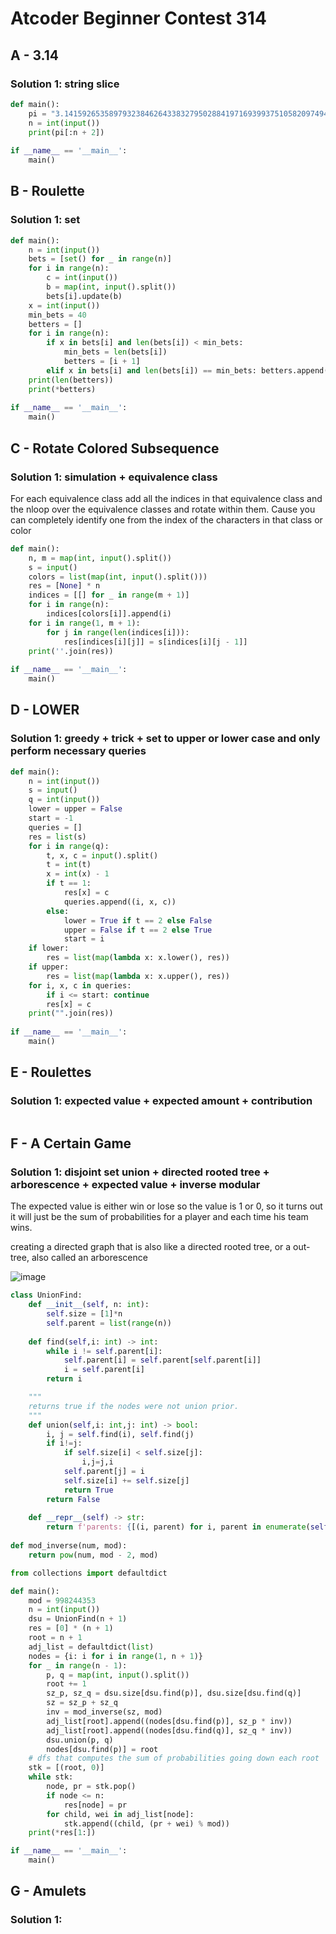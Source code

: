 # Atcoder Beginner Contest 314

## A - 3.14

### Solution 1:  string slice

```py
def main():
    pi = "3.1415926535897932384626433832795028841971693993751058209749445923078164062862089986280348253421170679"
    n = int(input())
    print(pi[:n + 2])
 
if __name__ == '__main__':
    main()
```

## B - Roulette

### Solution 1:  set 

```py
def main():
    n = int(input())
    bets = [set() for _ in range(n)]
    for i in range(n):
        c = int(input())
        b = map(int, input().split())
        bets[i].update(b)
    x = int(input())
    min_bets = 40
    betters = []
    for i in range(n):
        if x in bets[i] and len(bets[i]) < min_bets:
            min_bets = len(bets[i])
            betters = [i + 1]
        elif x in bets[i] and len(bets[i]) == min_bets: betters.append(i + 1)
    print(len(betters))
    print(*betters)
 
if __name__ == '__main__':
    main()
```

## C - Rotate Colored Subsequence

### Solution 1:  simulation + equivalence class

For each equivalence class add all the indices in that equivalence class and the nloop over the equivalence classes and rotate within them.  Cause you can completely identify one from the index of the characters in that class or color

```py
def main():
    n, m = map(int, input().split())
    s = input()
    colors = list(map(int, input().split()))
    res = [None] * n
    indices = [[] for _ in range(m + 1)]
    for i in range(n):
        indices[colors[i]].append(i)
    for i in range(1, m + 1):
        for j in range(len(indices[i])):
            res[indices[i][j]] = s[indices[i][j - 1]]
    print(''.join(res))
 
if __name__ == '__main__':
    main()
```

## D - LOWER

### Solution 1:  greedy + trick + set to upper or lower case and only perform necessary queries

```py
def main():
    n = int(input())
    s = input()
    q = int(input())
    lower = upper = False
    start = -1
    queries = []
    res = list(s)
    for i in range(q):
        t, x, c = input().split()
        t = int(t)
        x = int(x) - 1
        if t == 1: 
            res[x] = c
            queries.append((i, x, c))
        else:
            lower = True if t == 2 else False
            upper = False if t == 2 else True
            start = i
    if lower:
        res = list(map(lambda x: x.lower(), res))
    if upper:
        res = list(map(lambda x: x.upper(), res))
    for i, x, c in queries:
        if i <= start: continue
        res[x] = c
    print("".join(res))
    
if __name__ == '__main__':
    main()
```

## E - Roulettes

### Solution 1:  expected value + expected amount + contribution

```py

```

## F - A Certain Game

### Solution 1:  disjoint set union + directed rooted tree + arborescence + expected value + inverse modular

The expected value is either win or lose so the value is 1 or 0, so it turns out it will just be the sum of probabilities for a player and each time his team wins.

creating a directed graph that is also like a directed rooted tree, or a out-tree, also called an arborescence

![image](images/a_certain_game.png)

```py
class UnionFind:
    def __init__(self, n: int):
        self.size = [1]*n
        self.parent = list(range(n))
    
    def find(self,i: int) -> int:
        while i != self.parent[i]:
            self.parent[i] = self.parent[self.parent[i]]
            i = self.parent[i]
        return i

    """
    returns true if the nodes were not union prior. 
    """
    def union(self,i: int,j: int) -> bool:
        i, j = self.find(i), self.find(j)
        if i!=j:
            if self.size[i] < self.size[j]:
                i,j=j,i
            self.parent[j] = i
            self.size[i] += self.size[j]
            return True
        return False
    
    def __repr__(self) -> str:
        return f'parents: {[(i, parent) for i, parent in enumerate(self.parent)]}, sizes: {self.size}'
    
def mod_inverse(num, mod):
    return pow(num, mod - 2, mod)

from collections import defaultdict

def main():
    mod = 998244353
    n = int(input())
    dsu = UnionFind(n + 1)
    res = [0] * (n + 1)
    root = n + 1
    adj_list = defaultdict(list)
    nodes = {i: i for i in range(1, n + 1)}
    for _ in range(n - 1):
        p, q = map(int, input().split())
        root += 1
        sz_p, sz_q = dsu.size[dsu.find(p)], dsu.size[dsu.find(q)]
        sz = sz_p + sz_q
        inv = mod_inverse(sz, mod)
        adj_list[root].append((nodes[dsu.find(p)], sz_p * inv))
        adj_list[root].append((nodes[dsu.find(q)], sz_q * inv))
        dsu.union(p, q)
        nodes[dsu.find(p)] = root
    # dfs that computes the sum of probabilities going down each root
    stk = [(root, 0)]
    while stk:
        node, pr = stk.pop()
        if node <= n:
            res[node] = pr
        for child, wei in adj_list[node]:
            stk.append((child, (pr + wei) % mod))
    print(*res[1:])

if __name__ == '__main__':
    main()
```

## G - Amulets

### Solution 1: 

```py

```

